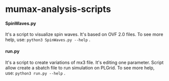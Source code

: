 # mumax-analysis-scripts

#### SpinWaves.py
It's a script to visualize spin waves. It's based on OVF 2.0 files.
To see more help, use: ```python3 SpinWaves.py --help``` .

#### run.py
It's a script to create variations of mx3 file. It's editing one parameter. Script allow create a sbatch file to run simulation on PLGrid.
To see more help, use: ```python3 run.py --help``` .
